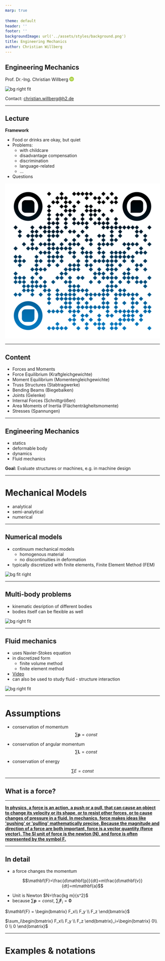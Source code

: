 ```yaml
---
marp: true

theme: default
header: ''
footer: ''
backgroundImage: url('../assets/styles/background.png')
title: Engineering Mechanics
author: Christian Willberg
---
```




<script type="module">
  import mermaid from 'https://cdn.jsdelivr.net/npm/mermaid@10/dist/mermaid.esm.min.mjs';
  mermaid.initialize({ startOnLoad: true });
</script>

<style>
.container{
  display: flex;
  }
.col{
  flex: 1;
  }
</style>

<style scoped>
.column-container {
    display: flex;
    flex-direction: row;
}

.column {
    flex: 1;
    padding: 0 20px; /* Platzierung der Spalten */
}

.centered-image {
    display: block;
    margin: 0 auto;
}
</style>

<style>
footer {
    font-size: 14px; /* Ändere die Schriftgröße des Footers */
    color: #888; /* Ändere die Farbe des Footers */
    text-align: right; /* Ändere die Ausrichtung des Footers */
}
img[alt="ORCID"] {
    height: 15px !important;
    width: auto !important;
    vertical-align: top !important;
    display: inline !important;
    margin: 0 !important;
}
</style>
## Engineering Mechanics
Prof. Dr.-Ing.  Christian Willberg [![ORCID](../assets/styles/ORCIDiD_iconvector.png)](https://orcid.org/0000-0003-2433-9183)

![bg right fit](https://upload.wikimedia.org/wikipedia/commons/1/1d/KragbalkenA.png)

Contact: christian.willberg@h2.de


---

<!--paginate: true-->

## Lecture

**Framework**


- Food or drinks are okay, but quiet
- Problems:
    - with childcare
    - disadvantage compensation
    - discrimination
    - language-related
    - ...
- Questions

![bg right 50%](../assets/QR/stream_mech_01.png)

---

## Content

- Forces and Moments
- Force Equilibrium (Kraftgleichgewichte)
- Moment Equilibrium (Momentengleichgewichte)
- Truss Structures (Stabtragwerke)
- Bending Beams (Biegebalken)
- Joints (Gelenke)
- Internal Forces (Schnittgrößen)
- Area Moments of Inertia (Flächenträgheitsmomente)
- Stresses (Spannungen)

---

## Engineering Mechanics
- statics
- deformable body
- dynamics
- Fluid mechanics

**Goal:** Evaluate structures or machines, e.g. in machine design

---

# Mechanical Models

- analytical
- semi-analytical
- numerical

---

## Numerical models

- continuum mechanical models
  - homogenous material
  - no discontinuities in deformation
- typically discretized with finite elements, Finite Element Method (FEM)

![bg fit right](https://upload.wikimedia.org/wikipedia/commons/c/cd/Elmer-pump-heatequation.png)

---

## Multi-body problems

- kinematic desription of different bodies
- bodies itself can be flexible as well

![bg right fit](https://biomec.upc.edu/wp-content/uploads/2016/09/biomechanics-multibody-600.png)

---

## Fluid mechanics

- uses Navier-Stokes equation 
- in discretized form
  - finite volume method
  - finite element method
- [Video](https://www.youtube.com/watch?v=nzNx0NRk7-8)
- can also be used to study fluid - structure interaction

![bg right fit](https://leichtbau.dlr.de/wp-content/uploads/2021/03/wind-scaled-1000x423.bmp)

---

# Assumptions
- conservation of momentum
$$\sum\mathbf{p} = const$$

- conservation of angular momentum
$$\sum\mathbf{L} = const$$
- conservation of energy

$$\sum E = const$$

---

## What is a force?

---

[**In physics, a force is an action, a push or a pull, that can cause an object to change its velocity or its shape, or to resist other forces, or to cause changes of pressure in a fluid. In mechanics, force makes ideas like 'pushing' or 'pulling' mathematically precise. Because the magnitude and direction of a force are both important, force is a vector quantity (force vector). The SI unit of force is the newton (N), and force is often represented by the symbol F.**](https://en.wikipedia.org/wiki/Force)

---

## In detail 

- a force changes the momentum

$$\mathbf{F}=\frac{d\mathbf{p}}{dt}=m\frac{d\mathbf{v}}{dt}=m\mathbf{a}$$

- Unit is Newton $N=\frac{kg m}{s^2}$
- because $\sum\mathbf{p} = const$, $\sum_i\mathbf{F}_i=\mathbf{0}$

$\mathbf{F} = \begin{bmatrix} F_x\\ F_y \\ F_z \end{bmatrix}$

$\sum_i\begin{bmatrix} F_x\\ F_y \\ F_z \end{bmatrix}_i=\begin{bmatrix} 0\\ 0 \\ 0 \end{bmatrix}$

---

# Examples \& notations
